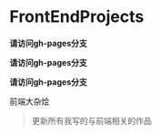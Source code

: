 # FrontEndProjects

**请访问gh-pages分支**

**请访问gh-pages分支**

**请访问gh-pages分支**

前端大杂烩
> 更新所有我写的与前端相关的作品
